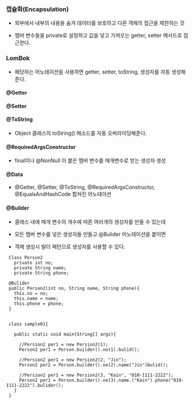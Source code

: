 

### 캡슐화(Encapsulation)

* 외부에서 내부의 내용을 숨겨 데이터를 보호하고 다른 객체의 접근을 제한하는 것

* 멤버 변수들을 private로 설정하고 값을 넣고 가져오는 getter, setter 메서드로 접근한다.


### LomBok

* 해당하는 어노테이션을 사용하면 getter, setter, toString, 생성자를 자동 생성해준다.

#### @Getter

#### @Setter

#### @ToString 

* Object 클래스의 toString() 메소드를 자동 오버라이딩해준다.

#### @RequiredArgsConstructor 

* final이나 @NonNull 이 붙은 멤버 변수를 매개변수로 받는 생성자 생성
 
#### @Data 

* @Getter, @Setter, @ToString, @RequiredArgsConstructor, @EqualsAndHashCode 합쳐진 어노테이션

#### @Builder

* 클래스 내에 매개 변수의 개수에 따른 여러개의 생성자를 만들 수 있는데

* 모든 멤버 변수를 넣은 생성자들 만들고 @Bulider 어노테이션을 붙이면 

* 객체 생성시 빌더 패턴으로 생성자를 사용할 수 있다.
```
 Class Person2
   private int no;
   private String name;
   private String phone;

 @Bulider
 public Person2(int no, String name, String phone){
   this.no = no;
   this.name = name;
   this.phone = phone;
 }
   
 
 class sample01{

   public static void main(String[] args){

     //Persion2 per1 = new Persion2(1);
     Person2 per1 = Person.builder().no(1).bulid();

     //Persion2 per1 = new Persion2(2, "Jin");
     Person2 per2 = Person.builder().no(2).name("Jin")bulid();

     //Persion2 per1 = new Persion2(3, "Kain", "010-1111-2222");
     Person2 per1 = Person.builder().no(3).name.("Kain").phone("010-1111-2222").bulider();
   } 
 }
 ```
